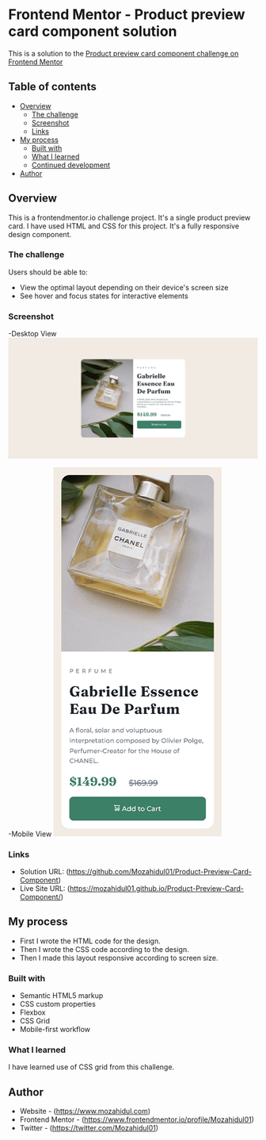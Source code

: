 # Frontend Mentor - Product preview card component solution

This is a solution to the [Product preview card component challenge on Frontend Mentor](https://www.frontendmentor.io/challenges/product-preview-card-component-GO7UmttRfa)

## Table of contents

- [Overview](#overview)
  - [The challenge](#the-challenge)
  - [Screenshot](#screenshot)
  - [Links](#links)
- [My process](#my-process)
  - [Built with](#built-with)
  - [What I learned](#what-i-learned)
  - [Continued development](#continued-development)
- [Author](#author)

## Overview

This is a frontendmentor.io challenge project. It's a single product preview card. I have used HTML and CSS for this project. It's a fully responsive design component.
### The challenge

Users should be able to:

- View the optimal layout depending on their device's screen size
- See hover and focus states for interactive elements

### Screenshot

-Desktop View
![](images/Product-preview-card-component-desktop.png)

-Mobile View
![](images/Product-preview-card-component-mobile.png)

### Links

- Solution URL: (<https://github.com/Mozahidul01/Product-Preview-Card-Component>)
- Live Site URL: (<https://mozahidul01.github.io/Product-Preview-Card-Component/>)

## My process

- First I wrote the HTML code for the design.
- Then I wrote the CSS code according to the design.
- Then I made this layout responsive according to screen size.
### Built with

- Semantic HTML5 markup
- CSS custom properties
- Flexbox
- CSS Grid
- Mobile-first workflow

### What I learned

I have learned use of CSS grid from this challenge. 

## Author

- Website - (<https://www.mozahidul.com>)
- Frontend Mentor - (<https://www.frontendmentor.io/profile/Mozahidul01>)
- Twitter - (<https://twitter.com/Mozahidul01>)

